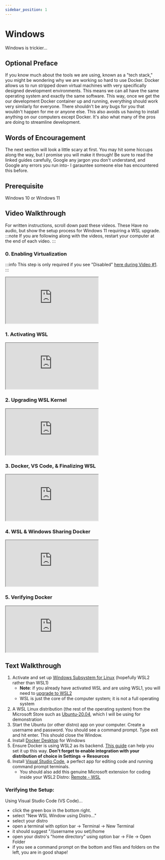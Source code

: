```yaml
---
sidebar_position: 1
---
```


# Windows

Windows is trickier...

## Optional Preface
If you know much about the tools we are using, known as a "tech stack," you might be wondering why we are working so hard to use Docker. Docker allows us to run stripped down virtual machines with very specifically designed development environments. This means we can all have the same operating system and exactly the same software. This way, once we get the our development Docker container up and running, everything should work very similarly for everyone. There shouldn't be any bugs for you that wouldn't happen for me or anyone else. This also avoids us having to install anything on our computers except Docker. It's also what many of the pros are doing to streamline development.

## Words of Encouragement

The next section will look a little scary at first. You may hit some hiccups along the way, but I promise you will make it through! Be sure to read the linked guides carefully, Google any jargon you don't understand, and Google any errors you run into- I garauntee someone else has encountered this before.

## Prerequisite

Windows 10 or Windows 11

## Video Walkthrough

For written instructions, scroll down past these videos. These Have no audio, but show the setup process for Windows 11 requiring a WSL upgrade. 
:::note
If you are following along with the videos, restart your computer at the end of each video.
:::

### 0. Enabling Virtualization
:::info
This step is only required if you see "Disabled" [here during Video #1](https://youtu.be/Vco35UcW33M?t=14).
:::
<div class="video-container">
    <iframe class="video" src="https://www.youtube.com/embed/MtVK_bLnwvw" allowfullscreen=""></iframe>
</div>

### 1. Activating WSL
<div class="video-container">
    <iframe class="video" src="https://www.youtube.com/embed/Vco35UcW33M" allowfullscreen=""></iframe>
</div>

### 2. Upgrading WSL Kernel
<div class="video-container">
    <iframe class="video" src="https://www.youtube.com/embed/lGNs9mrkp1s" allowfullscreen=""></iframe>
</div>

### 3. Docker, VS Code, & Finalizing WSL
<div class="video-container">
    <iframe class="video" src="https://www.youtube.com/embed/z4ghZpx-myc" allowfullscreen=""></iframe>
</div>

### 4. WSL & Windows Sharing Docker
<div class="video-container">
    <iframe class="video" src="https://www.youtube.com/embed/nWx-1tDr568" allowfullscreen=""></iframe>
</div>

### 5. Verifying Docker
<div class="video-container">
    <iframe class="video" src="https://www.youtube.com/embed/Oocxq1PLfCQ" allowfullscreen=""></iframe>
</div>

## Text Walkthrough

1. Activate and set up [Windows Subsystem for Linux](https://docs.microsoft.com/en-us/windows/wsl/install) (hopefully WSL2 rather than WSL1)
    - **Note**: if you already have activated WSL and are using WSL1, you will need to [upgrade to WSL2](https://docs.microsoft.com/en-us/windows/wsl/install-manual#step-4---download-the-linux-kernel-update-package)
    - WSL is just the core of the computer system; it is not a full operating system
3. A WSL Linux distribution (the rest of the operating system) from the Microsoft Store such as [Ubuntu-20.04](https://apps.microsoft.com/store/detail/ubuntu-20044-lts/9MTTCL66CPXJ?hl=en-us&gl=US), which I will be using for demonstration 
4. Start the Ubuntu (or other distro) app on your computer. Create a username and password. You should see a command prompt. Type exit and hit enter. This should close the Window.
5. Install [Docker Desktop](https://www.docker.com/get-started/) for Windows
6. Ensure Docker is using WSL2 as its backend. [This guide](https://docs.docker.com/desktop/windows/wsl/) can help you set it up this way. **Don't forget to enable integration with your distribution of choice in Settings -> Resources**
7. Install [Visual Studio Code](https://code.visualstudio.com/), a perfect app for editing code and running command prompt terminals.
    - You should also add this genuine Microsoft extension for coding inside your WSL2 Distro: [Remote - WSL](https://marketplace.visualstudio.com/items?itemName=ms-vscode-remote.remote-wsl)

### Verifying the Setup:

Using Visual Studio Code (VS Code)...
- click the green box in the bottom right.
- select "New WSL Window using Distro..."
- select your distro
- open a terminal with option bar -> Terminal -> New Terminal 
- it should suggest "/(username you set)/home
- open your distro's "home directory" using option bar -> File -> Open Folder
- if you see a command prompt on the bottom and files and folders on the left, you are in good shape!



